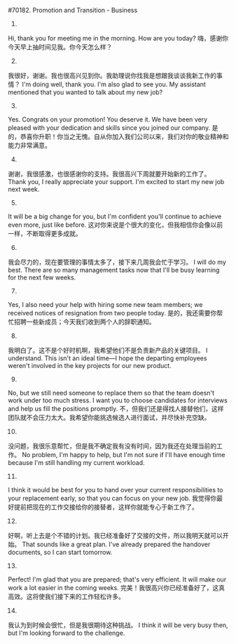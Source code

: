 #70182. Promotion and Transition - Business

1.
Hi, thank you for meeting me in the morning. How are you today?
嗨，感谢你今天早上抽时间见我。你今天怎么样？

2.
我很好，谢谢。我也很高兴见到你。我助理说你找我是想跟我谈谈我新工作的事情？
I'm doing well, thank you. I'm also glad to see you. My assistant mentioned that you wanted to talk about my new job?

3.
Yes. Congrats on your promotion! You deserve it. We have been very pleased with your dedication and skills since you joined our company.
是的，恭喜你升职！你当之无愧。自从你加入我们公司以来，我们对你的敬业精神和能力非常满意。

4.
谢谢，我很感激，也很感谢你的支持。我很高兴下周就要开始新的工作了。
Thank you, I really appreciate your support. I'm excited to start my new job next week.

5.
It will be a big change for you, but I'm confident you'll continue to achieve even more, just like before.
这对你来说是个很大的变化，但我相信你会像以前一样，不断取得更多成就。

6.
我会尽力的，现在要管理的事情太多了，接下来几周我会忙于学习。
I will do my best. There are so many management tasks now that I'll be busy learning for the next few weeks.

7.
Yes, I also need your help with hiring some new team members; we received notices of resignation from two people today.
是的，我还需要你帮忙招聘一些新成员；今天我们收到两个人的辞职通知。

8.
我明白了。这不是个好时机啊，我希望他们不是负责新产品的关键项目。
I understand. This isn't an ideal time—I hope the departing employees weren't involved in the key projects for our new product.

9.
No, but we still need someone to replace them so that the team doesn't work under too much stress. I want you to choose candidates for interviews and help us fill the positions promptly.
不，但我们还是得找人接替他们，这样团队就不会压力太大。我希望你能挑选候选人进行面试，并尽快补充空缺。

10.
没问题，我很乐意帮忙，但是我不确定我有没有时间，因为我还在处理当前的工作。
No problem, I'm happy to help, but I'm not sure if I'll have enough time because I'm still handling my current workload.

11.
I think it would be best for you to hand over your current responsibilities to your replacement early, so that you can focus on your new job.
我觉得你最好提前把现在的工作交接给你的接替者，这样你就能专心于新工作了。

12.
好啊，听上去是个不错的计划。我已经准备好了交接的文件，所以我明天就可以开始。
That sounds like a great plan. I've already prepared the handover documents, so I can start tomorrow.

13.
Perfect! I'm glad that you are prepared; that's very efficient. It will make our work a lot easier in the coming weeks.
完美！我很高兴你已经准备好了，这真高效。这将使我们接下来的工作轻松许多。

14.
我认为到时候会很忙，但是我很期待这种挑战。
I think it will be very busy then, but I'm looking forward to the challenge.